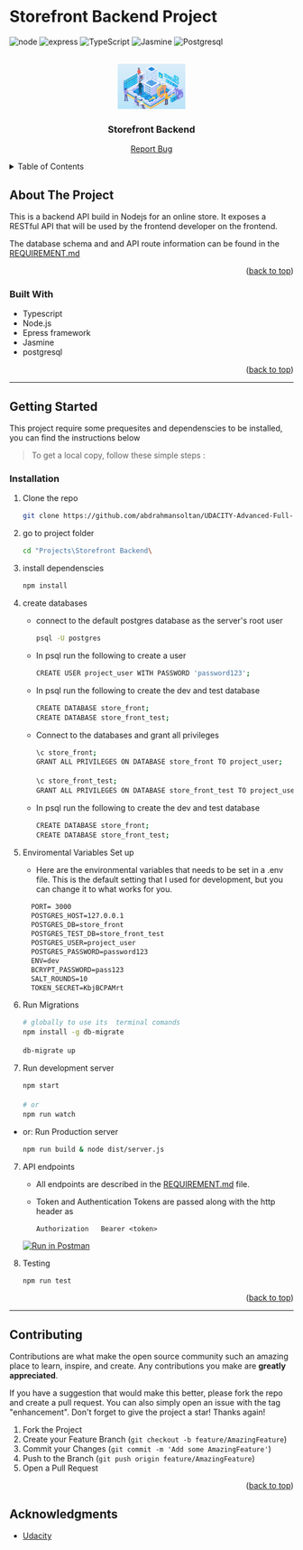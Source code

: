 # Storefront Backend Project

<div id="top"></div>

![node](https://img.shields.io/badge/Node.js-339933?style=for-the-badge&logo=nodedotjs&logoColor=white)
![express](https://img.shields.io/badge/Express.js-000000?style=for-the-badge&logo=express&logoColor=white)
![TypeScript](https://img.shields.io/badge/TypeScript-007ACC?style=for-the-badge&logo=typescript&logoColor=white)
![Jasmine](https://img.shields.io/badge/Jasmine-8A4182?style=for-the-badge&logo=Jasmine&logoColor=white)
![Postgresql](https://img.shields.io/badge/PostgreSQL-316192?style=for-the-badge&logo=postgresql&logoColor=white)

<!-- PROJECT LOGO -->
<br />
<div align="center">
    <img src="./assets/database.png" alt="Logo" height="80">

  <h3 align="center">Storefront Backend</h3>

  <p align="center">
    <a href="https://github.com/abdrahmansoltan/UDACITY-Advanced-Full-Stack-Web-Development/issues">Report Bug</a>
  </p>
</div>

<!-- TABLE OF CONTENTS -->
<details>
  <summary>Table of Contents</summary>
  <ol>
    <li>
      <a href="#about-the-project">About The Project</a>
      <ul>
        <li><a href="#built-with">Built With</a></li>
      </ul>
    </li>
    <li>
      <a href="#getting-started">Getting Started</a>
      <ul>
        <li><a href="#installation">Installation</a></li>
      </ul>
    </li>
    <li><a href="#contributing">Contributing</a></li>
    <li><a href="#acknowledgments">Acknowledgments</a></li>
  </ol>
</details>

<!-- ABOUT THE PROJECT -->

## About The Project

This is a backend API build in Nodejs for an online store. It exposes a RESTful API that will be used by the frontend developer on the frontend.

The database schema and and API route information can be found in the [REQUIREMENT.md](REQUIREMENTS.md)

<p align="right">(<a href="#top">back to top</a>)</p>

### Built With

- Typescript
- Node.js
- Epress framework
- Jasmine
- postgresql

<p align="right">(<a href="#top">back to top</a>)</p>

---

<!-- GETTING STARTED -->

## Getting Started

This project require some prequesites and dependenscies to be installed, you can find the instructions below

> To get a local copy, follow these simple steps :

### Installation

1. Clone the repo
   ```sh
   git clone https://github.com/abdrahmansoltan/UDACITY-Advanced-Full-Stack-Web-Development.git
   ```
2. go to project folder

   ```sh
   cd "Projects\Storefront Backend\
   ```

3. install dependenscies

   ```bash
   npm install
   ```

4. create databases

   - connect to the default postgres database as the server's root user

     ```bash
     psql -U postgres
     ```

   - In psql run the following to create a user

     ```bash
     CREATE USER project_user WITH PASSWORD 'password123';
     ```

   - In psql run the following to create the dev and test database

     ```bash
     CREATE DATABASE store_front;
     CREATE DATABASE store_front_test;
     ```

   - Connect to the databases and grant all privileges

     ```bash
     \c store_front;
     GRANT ALL PRIVILEGES ON DATABASE store_front TO project_user;

     \c store_front_test;
     GRANT ALL PRIVILEGES ON DATABASE store_front_test TO project_user;
     ```

   - In psql run the following to create the dev and test database

     ```bash
     CREATE DATABASE store_front;
     CREATE DATABASE store_front_test;
     ```

5. Enviromental Variables Set up

   - Here are the environmental variables that needs to be set in a .env file. This is the default setting that I used for development, but you can change it to what works for you.

   ```
     PORT= 3000
     POSTGRES_HOST=127.0.0.1
     POSTGRES_DB=store_front
     POSTGRES_TEST_DB=store_front_test
     POSTGRES_USER=project_user
     POSTGRES_PASSWORD=password123
     ENV=dev
     BCRYPT_PASSWORD=pass123
     SALT_ROUNDS=10
     TOKEN_SECRET=KbjBCPAMrt
   ```

6. Run Migrations

   ```bash
   # globally to use its  terminal comands
   npm install -g db-migrate

   db-migrate up
   ```

7. Run development server

   ```sh
   npm start

   # or
   npm run watch
   ```

- or: Run Production server

  ```bash
  npm run build & node dist/server.js
  ```

7. API endpoints

   - All endpoints are described in the [REQUIREMENT.md](REQUIREMENTS.md) file.
   - Token and Authentication
     Tokens are passed along with the http header as

     ```
     Authorization   Bearer <token>
     ```

   [![Run in Postman](https://run.pstmn.io/button.svg)](https://app.getpostman.com/run-collection/0c7d6ad8fef58e4ec8bf?action=collection%2Fimport)

8. Testing

   ```sh
   npm run test
   ```

<p align="right">(<a href="#top">back to top</a>)</p>

---

<!-- CONTRIBUTING -->

## Contributing

Contributions are what make the open source community such an amazing place to learn, inspire, and create. Any contributions you make are **greatly appreciated**.

If you have a suggestion that would make this better, please fork the repo and create a pull request. You can also simply open an issue with the tag "enhancement".
Don't forget to give the project a star! Thanks again!

1. Fork the Project
2. Create your Feature Branch (`git checkout -b feature/AmazingFeature`)
3. Commit your Changes (`git commit -m 'Add some AmazingFeature'`)
4. Push to the Branch (`git push origin feature/AmazingFeature`)
5. Open a Pull Request

<p align="right">(<a href="#top">back to top</a>)</p>

<!-- ACKNOWLEDGMENTS -->

## Acknowledgments

- [Udacity](https://github.com/udacity)
